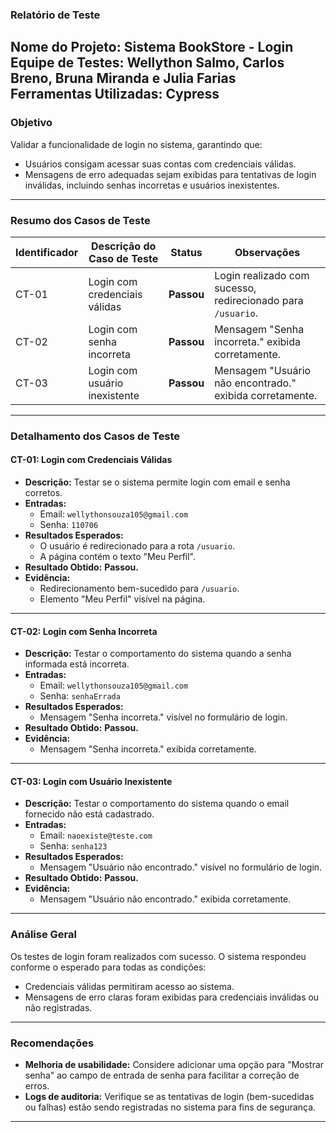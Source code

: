 ### **Relatório de Teste**

**Nome do Projeto:** Sistema BookStore - Login  
**Equipe de Testes:** Wellython Salmo, Carlos Breno, Bruna Miranda e Julia Farias  
**Ferramentas Utilizadas:** Cypress
---

### **Objetivo**
Validar a funcionalidade de login no sistema, garantindo que:
- Usuários consigam acessar suas contas com credenciais válidas.
- Mensagens de erro adequadas sejam exibidas para tentativas de login inválidas, incluindo senhas incorretas e usuários inexistentes.

---

### **Resumo dos Casos de Teste**

| **Identificador** | **Descrição do Caso de Teste**               | **Status**  | **Observações**                                      |
|--------------------|---------------------------------------------|-------------|-----------------------------------------------------|
| CT-01             | Login com credenciais válidas               | **Passou**  | Login realizado com sucesso, redirecionado para `/usuario`. |
| CT-02             | Login com senha incorreta                   | **Passou**  | Mensagem "Senha incorreta." exibida corretamente.   |
| CT-03             | Login com usuário inexistente               | **Passou**  | Mensagem "Usuário não encontrado." exibida corretamente. |

---

### **Detalhamento dos Casos de Teste**

#### **CT-01: Login com Credenciais Válidas**
- **Descrição:** Testar se o sistema permite login com email e senha corretos.
- **Entradas:** 
  - Email: `wellythonsouza105@gmail.com`
  - Senha: `110706`
- **Resultados Esperados:** 
  - O usuário é redirecionado para a rota `/usuario`.
  - A página contém o texto "Meu Perfil".
- **Resultado Obtido:** **Passou.**
- **Evidência:**  
  - Redirecionamento bem-sucedido para `/usuario`.
  - Elemento "Meu Perfil" visível na página.

---

#### **CT-02: Login com Senha Incorreta**
- **Descrição:** Testar o comportamento do sistema quando a senha informada está incorreta.
- **Entradas:** 
  - Email: `wellythonsouza105@gmail.com`
  - Senha: `senhaErrada`
- **Resultados Esperados:** 
  - Mensagem "Senha incorreta." visível no formulário de login.
- **Resultado Obtido:** **Passou.**
- **Evidência:**  
  - Mensagem "Senha incorreta." exibida corretamente.

---

#### **CT-03: Login com Usuário Inexistente**
- **Descrição:** Testar o comportamento do sistema quando o email fornecido não está cadastrado.
- **Entradas:** 
  - Email: `naoexiste@teste.com`
  - Senha: `senha123`
- **Resultados Esperados:** 
  - Mensagem "Usuário não encontrado." visível no formulário de login.
- **Resultado Obtido:** **Passou.**
- **Evidência:**  
  - Mensagem "Usuário não encontrado." exibida corretamente.

---

### **Análise Geral**
Os testes de login foram realizados com sucesso. O sistema respondeu conforme o esperado para todas as condições:
- Credenciais válidas permitiram acesso ao sistema.
- Mensagens de erro claras foram exibidas para credenciais inválidas ou não registradas.

---

### **Recomendações**
- **Melhoria de usabilidade:** Considere adicionar uma opção para "Mostrar senha" ao campo de entrada de senha para facilitar a correção de erros.
- **Logs de auditoria:** Verifique se as tentativas de login (bem-sucedidas ou falhas) estão sendo registradas no sistema para fins de segurança.

---
